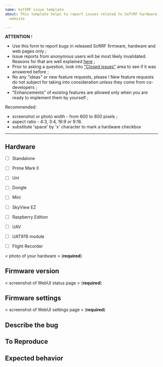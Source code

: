 ```yaml
---
name: SoftRF issue template
about: This template helps to report issues related to SoftRF hardware, software and
  website

---
```


**ATTENTION** ! 

- Use this form to report bugs in released SoftRF firmware, hardware and web pages only ;
- Issue reports from anonymous users will be most likely invalidated. Reasons for that are well explained [here](https://berthub.eu/articles/posts/anonymous-help/) ;
- Prior to asking a question, look into ["Closed issues"](https://github.com/lyusupov/SoftRF/issues?q=is%3Aissue+is%3Aclosed) area to see if it was answered before ;
- No any "ideas" or new feature requests, please ! New feature requests do not subject for taking into consideration unless they come from co-developers ;
- "Enhancements" of existing features are allowed only when you are ready to implement them by yourself ;

Recommended:
- screenshot or photo width - from 600 to 800 pixels ;
- aspect ratio - 4:3, 3:4, 16:9 or 9:16.
- substitute 'space' by 'x' character to mark a hardware checkbox

--------------------

## Hardware

- [ ]   Standalone
- [ ]   Prime Mark II
- [ ]   Uni
- [ ]   Dongle
- [ ]   Mini
- [ ]   SkyView EZ
- [ ]   Raspberry Edition
- [ ]   UAV
- [ ]   UAT978 module
- [ ]   Flight Recorder


< photo of your hardware > (**required**)

## Firmware version

<  screenshot of WebUI status page > (**required**)

## Firmware settings

<  screenshot of WebUI settings page > (**required**)

## Describe the bug


## To Reproduce


## Expected behavior
